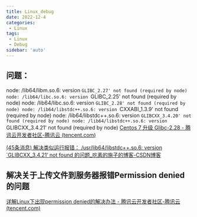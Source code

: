 ```yaml
---
title: Linux_debug
date: 2022-12-4
categories:
 - Linux
tags:
 - Linux
 - Debug
sidebar: 'auto'
---
```


## 问题：
node: /lib64/libm.so.6: version `GLIBC_2.27' not found (required by node)
node: /lib64/libc.so.6: version `GLIBC_2.25' not found (required by node)
node: /lib64/libc.so.6: version `GLIBC_2.28' not found (required by node)
node: /lib64/libstdc++.so.6: version `CXXABI_1.3.9' not found (required by node)
node: /lib64/libstdc++.so.6: version `GLIBCXX_3.4.20' not found (required by node)
node: /lib64/libstdc++.so.6: version `GLIBCXX_3.4.21' not found (required by node)
[Centos 7 升级 Glibc-2.28 - 腾讯云开发者社区-腾讯云 (tencent.com)](https://cloud.tencent.com/developer/article/2021784)

[(45条消息) 解决类似运行报错： /usr/lib64/libstdc++.so.6: version `GLIBCXX_3.4.21‘ not found 的问题_吃素的施子的博客-CSDN博客](https://blog.csdn.net/feikudai8460/article/details/113699655)


##  解决关于上传文件到服务器报错Permission denied的问题

[详解Linux下出现permission denied的解决办法 - 腾讯云开发者社区-腾讯云 (tencent.com)](https://cloud.tencent.com/developer/article/1721836)